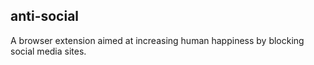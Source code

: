 ## anti-social

A browser extension aimed at increasing human happiness by blocking social media sites.
